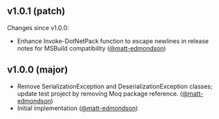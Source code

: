 ## v1.0.1 (patch)

Changes since v1.0.0:

- Enhance Invoke-DotNetPack function to escape newlines in release notes for MSBuild compatibility ([@matt-edmondson](https://github.com/matt-edmondson))
## v1.0.0 (major)

- Remove SerializationException and DeserializationException classes; update test project by removing Moq package reference. ([@matt-edmondson](https://github.com/matt-edmondson))
- Initial implementation ([@matt-edmondson](https://github.com/matt-edmondson))
